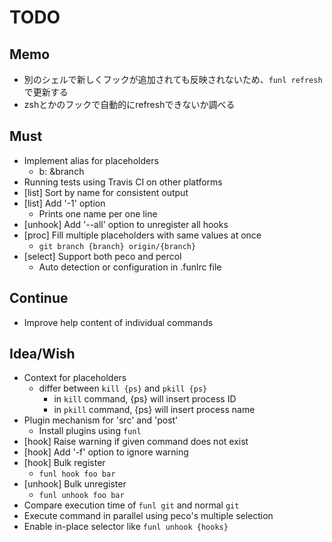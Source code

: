 TODO
====

## Memo

- 別のシェルで新しくフックが追加されても反映されないため、`funl refresh`で更新する
- zshとかのフックで自動的にrefreshできないか調べる

## Must

- Implement alias for placeholders
  - b: &branch
- Running tests using Travis CI on other platforms
- [list] Sort by name for consistent output
- [list] Add '-1' option
  - Prints one name per one line
- [unhook] Add '--all' option to unregister all hooks
- [proc] Fill multiple placeholders with same values at once
  - `git branch {branch} origin/{branch}`
- [select] Support both peco and percol
  - Auto detection or configuration in .funlrc file

## Continue

- Improve help content of individual commands

## Idea/Wish

- Context for placeholders
  - differ between `kill {ps}` and `pkill {ps}`
    - in `kill` command, {ps} will insert process ID
    - in `pkill` command, {ps} will insert process name
- Plugin mechanism for 'src' and 'post'
  - Install plugins using `funl`
- [hook] Raise warning if given command does not exist
- [hook] Add '-f' option to ignore warning
- [hook] Bulk register
  - `funl hook foo bar`
- [unhook] Bulk unregister
  - `funl unhook foo bar`
- Compare execution time of `funl git` and normal `git`
- Execute command in parallel using peco's multiple selection
- Enable in-place selector like `funl unhook {hooks}`
